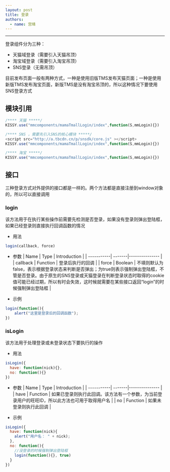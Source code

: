 ```yaml
---
layout: post
title: 登录
authors:
  - name: 宫晴
---
```


---

登录组件分为三种：

+ 天猫域登录（需要引入天猫吊顶）
+ 淘宝域登录（需要引入淘宝吊顶）
+ SNS登录（无需吊顶）

目前发布页面一般有两种方式，一种是使用旧版TMS发布天猫页面；一种是使用新版TMS发布淘宝页面，新版TMS是没有淘宝吊顶的，所以这种情况下要使用SNS登录方式

## 模块引用
```javascript
/**** 天猫 *****/
KISSY.use("mmcomponents/mamaTmallLogin/index",function(S,mmLogin){})

/**** SNS ，需要先引入SNS的核心模块 *****/
<script src="http://a.tbcdn.cn/p/snsdk/core.js" ></script>
KISSY.use("mmcomponents/mamaTmallLogin/index",function(S,mmLogin){})

/**** 淘宝 *****/
KISSY.use("mmcomponents/mamaTmallLogin/index",function(S,mmLogin){})
```

## 接口
三种登录方式对外提供的接口都是一样的。两个方法都是直接注册到window对象的，所以可以直接调用

### login
该方法用于在执行某些操作前需要先检测是否登录，如果没有登录则弹出登陆框，如果已经登录则直接执行回调函数的情况

+ 用法
```javascript
login(callback, force)
```

+ 参数
|  Name      |  Type  |  Introduction  |
| -----------| -------|--------------- |
|  callback  | Function | 登录后执行的回调 |
|  force | Boolean | 不填则默认为false，表示根据登录状态来判断是否弹出；为true则表示强制弹出登陆框，不管是否登录。由于原生的SNS登录或天猫登录在判断登录状态时取得的cookie值可能已经过期，所以有时会失效，这时候就需要在某些接口返回“login”的时候强制弹出登陆框 |


+ 示例

```javascript
login(function(){
    alert("这里是登录后的回调函数");
})
```

### isLogin
该方法用于处理登录或未登录状态下要执行的操作

+ 用法
```javascript
isLogin({
  have: function(nick){},
  no: function(){}
})
```

+ 参数
|  Name      |  Type  |  Introduction  |
| -----------| -------|--------------- |
|  have  | Function | 如果已登录则执行此回调。该方法有一个参数，为当前登录用户的旺旺ID，所以此方法也可用于取得用户名 |
|  no    | Function | 如果未登录则执行此回调 |


+ 示例

```javascript
isLogin({
  have: function(nick){
    alert("用户名： " + nick);
  },
  no: function(){
    //没登录的时候强制弹出登陆框
    login(function(){}, true)
  }
})
```